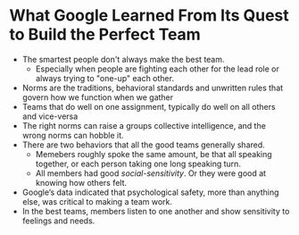 # What Google Learned From Its Quest to Build the Perfect Team

* The smartest people don't always make the best team.
    * Especially when people are fighting each other for the lead role or always trying to "one-up" each other.
* Norms are the traditions, behavioral standards and unwritten rules that govern how we function when we gather
* Teams that do well on one assignment, typically do well on all others and vice-versa
* The right norms can raise a groups collective intelligence, and the wrong norms can hobble it.
* There are two behaviors that all the good teams generally shared.
    * Memebers roughly spoke the same amount, be that all speaking together, or each person taking one long speaking turn.
    * All members had good *social-sensitivity*. Or they were good at knowing how others felt.
* Google’s data indicated that psychological safety, more than anything else, was critical to making a team work.
* In the best teams, members listen to one another and show sensitivity to feelings and needs.
